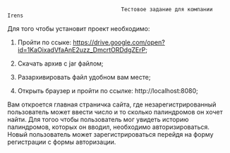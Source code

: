                                         
                                        Тестовое задание для компании Irens
                                        
Для того чтобы установит проект необходимо:

1) Пройти по ссыке: https://drive.google.com/open?id=1KaOixadVfaAnE2uzz_DmcrtORDdgZErP;

2) Скачать архив с jar файлом;

3) Разархивировать файл удобном вам месте;

4) Открыть браузер и пройти по ссылке: http://localhost:8080;

Вам откроется главная страничка сайта, где незарегистрированный пользователь может ввести число и то сколько палиндромов 
он хочет найти. Для тогоо чтобы пользователь мог увидеть историю палиндромов, которых он вводил, необходимо авторизироваться.
Новый пользователь может зарегистрироваться перейдя на форму регистрации с формы авторизации.
